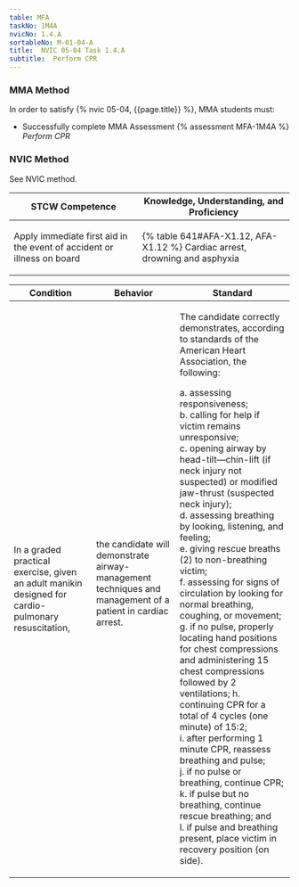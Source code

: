 ```yaml
---
table: MFA
taskNo: 1M4A
nvicNo: 1.4.A 
sortableNo: M-01-04-A
title:  NVIC 05-04 Task 1.4.A
subtitle:  Perform CPR
---
```



### MMA Method

In order to satisfy  {% nvic 05-04, {{page.title}}  %}, MMA students must:

* Successfully complete MMA Assessment {% assessment MFA-1M4A %} *Perform CPR*


### NVIC Method

<a onclick="togglevisibility('nvic_methods')" >See NVIC method.</a>

<div id='nvic_methods' class='hide'>

<table>
<thead>
<tr>
<th class='forty'> STCW Competence </th>
<th class='sixty'> Knowledge, Understanding, and Proficiency </th>
</tr>
</thead>




<tbody>
<tr><td markdown='1'>

Apply immediate first aid in the event of accident or illness on board

</td><td markdown='1'>

{% table 641#AFA-X1.12, AFA-X1.12 %} Cardiac arrest, drowning and asphyxia

</td></tr>


</tbody>
</table>


<table>
<thead>
<tr><th class='twenty'>  Condition </th><th class='twenty'> Behavior </th><th  class='sixty'>Standard </th></tr>
</thead>
<tbody >



<tr><td markdown='1'>

In a graded practical exercise, given an adult manikin designed for cardio-pulmonary resuscitation,

</td><td markdown='1'>

the candidate will demonstrate airway-management techniques and management of a patient in cardiac arrest.

<br>

<div class="tooltip" markdown='1'>



</div>


</td><td markdown='1'>

The candidate correctly demonstrates, according to standards of the American Heart Association, the following:

a. assessing responsiveness;  
b. calling for help if victim remains unresponsive;  
c. opening airway by head-tilt—chin-lift (if neck injury not suspected) or modified jaw-thrust (suspected neck injury);  
d. assessing breathing by looking, listening, and feeling;  
e. giving rescue breaths (2) to non-breathing victim;  
f. assessing for signs of circulation by looking for normal breathing, coughing, or movement;  
g. if no pulse, properly locating hand positions for chest compressions and administering 15 chest compressions followed by 2 ventilations;
h. continuing CPR for a total of 4 cycles (one minute) of 15:2;  
i. after performing 1 minute CPR, reassess breathing and pulse;  
j. if no pulse or breathing, continue CPR;  
k. if pulse but no breathing, continue rescue breathing; and  
l. if pulse and breathing present, place victim in recovery position (on side).

</td></tr>
</tbody>
</table>
</div>
